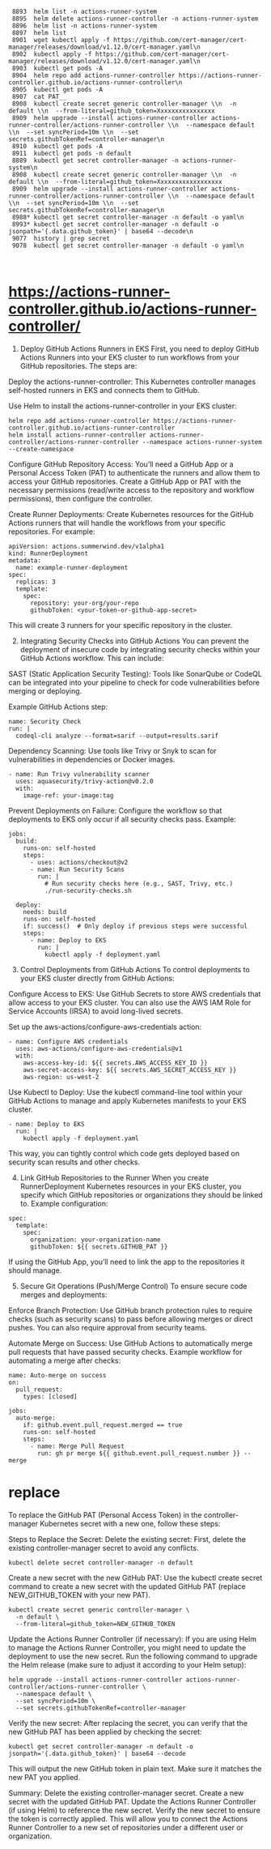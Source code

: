 ```
 8893  helm list -n actions-runner-system
 8895  helm delete actions-runner-controller -n actions-runner-system
 8896  helm list -n actions-runner-system
 8897  helm list
 8901  wget kubectl apply -f https://github.com/cert-manager/cert-manager/releases/download/v1.12.0/cert-manager.yaml\n
 8902  kubectl apply -f https://github.com/cert-manager/cert-manager/releases/download/v1.12.0/cert-manager.yaml\n
 8903  kubectl get pods -A
 8904  helm repo add actions-runner-controller https://actions-runner-controller.github.io/actions-runner-controller\n
 8905  kubectl get pods -A
 8907  cat PAT__
 8908  kubectl create secret generic controller-manager \\n  -n default \\n  --from-literal=github_token=Xxxxxxxxxxxxxxxx
 8909  helm upgrade --install actions-runner-controller actions-runner-controller/actions-runner-controller \\n  --namespace default \\n  --set syncPeriod=10m \\n  --set secrets.githubTokenRef=controller-manager\n
 8910  kubectl get pods -A
 8911  kubectl get pods -n default
 8889  kubectl get secret controller-manager -n actions-runner-system\n
 8908  kubectl create secret generic controller-manager \\n  -n default \\n  --from-literal=github_token=Xxxxxxxxxxxxxxxxxx
 8909  helm upgrade --install actions-runner-controller actions-runner-controller/actions-runner-controller \\n  --namespace default \\n  --set syncPeriod=10m \\n  --set secrets.githubTokenRef=controller-manager\n
 8988* kubectl get secret controller-manager -n default -o yaml\n
 8993* kubectl get secret controller-manager -n default -o jsonpath='{.data.github_token}' | base64 --decode\n
 9077  history | grep secret
 9078  kubectl get secret controller-manager -n default -o yaml\n



```
# https://actions-runner-controller.github.io/actions-runner-controller/

1. Deploy GitHub Actions Runners in EKS
First, you need to deploy GitHub Actions Runners into your EKS cluster to run workflows from your GitHub repositories. The steps are:

Deploy the actions-runner-controller: This Kubernetes controller manages self-hosted runners in EKS and connects them to GitHub.

Use Helm to install the actions-runner-controller in your EKS cluster:

```
helm repo add actions-runner-controller https://actions-runner-controller.github.io/actions-runner-controller
helm install actions-runner-controller actions-runner-controller/actions-runner-controller --namespace actions-runner-system --create-namespace
```

Configure GitHub Repository Access: You’ll need a GitHub App or a Personal Access Token (PAT) to authenticate the runners and allow them to access your GitHub repositories. Create a GitHub App or PAT with the necessary permissions (read/write access to the repository and workflow permissions), then configure the controller.

Create Runner Deployments: Create Kubernetes resources for the GitHub Actions runners that will handle the workflows from your specific repositories. For example:

```
apiVersion: actions.summerwind.dev/v1alpha1
kind: RunnerDeployment
metadata:
  name: example-runner-deployment
spec:
  replicas: 3
  template:
    spec:
      repository: your-org/your-repo
      githubToken: <your-token-or-github-app-secret>
```

This will create 3 runners for your specific repository in the cluster.

2. Integrating Security Checks into GitHub Actions
You can prevent the deployment of insecure code by integrating security checks within your GitHub Actions workflow. This can include:

SAST (Static Application Security Testing): Tools like SonarQube or CodeQL can be integrated into your pipeline to check for code vulnerabilities before merging or deploying.

Example GitHub Actions step:

```
name: Security Check
run: |
  codeql-cli analyze --format=sarif --output=results.sarif
```

Dependency Scanning: Use tools like Trivy or Snyk to scan for vulnerabilities in dependencies or Docker images.

```
- name: Run Trivy vulnerability scanner
  uses: aquasecurity/trivy-action@v0.2.0
  with:
    image-ref: your-image:tag
```

Prevent Deployments on Failure: Configure the workflow so that deployments to EKS only occur if all security checks pass. Example:

```
jobs:
  build:
    runs-on: self-hosted
    steps:
      - uses: actions/checkout@v2
      - name: Run Security Scans
        run: |
          # Run security checks here (e.g., SAST, Trivy, etc.)
          ./run-security-checks.sh

  deploy:
    needs: build
    runs-on: self-hosted
    if: success()  # Only deploy if previous steps were successful
    steps:
      - name: Deploy to EKS
        run: |
          kubectl apply -f deployment.yaml
```


3. Control Deployments from GitHub Actions
To control deployments to your EKS cluster directly from GitHub Actions:

Configure Access to EKS: Use GitHub Secrets to store AWS credentials that allow access to your EKS cluster. You can also use the AWS IAM Role for Service Accounts (IRSA) to avoid long-lived secrets.

Set up the aws-actions/configure-aws-credentials action:

```
- name: Configure AWS credentials
  uses: aws-actions/configure-aws-credentials@v1
  with:
    aws-access-key-id: ${{ secrets.AWS_ACCESS_KEY_ID }}
    aws-secret-access-key: ${{ secrets.AWS_SECRET_ACCESS_KEY }}
    aws-region: us-west-2
```
Use Kubectl to Deploy: Use the kubectl command-line tool within your GitHub Actions to manage and apply Kubernetes manifests to your EKS cluster.

```
- name: Deploy to EKS
  run: |
    kubectl apply -f deployment.yaml
```
This way, you can tightly control which code gets deployed based on security scan results and other checks.

4. Link GitHub Repositories to the Runner
When you create RunnerDeployment Kubernetes resources in your EKS cluster, you specify which GitHub repositories or organizations they should be linked to. Example configuration:

```
spec:
  template:
    spec:
      organization: your-organization-name
      githubToken: ${{ secrets.GITHUB_PAT }}
```

If using the GitHub App, you’ll need to link the app to the repositories it should manage.

5. Secure Git Operations (Push/Merge Control)
To ensure secure code merges and deployments:

Enforce Branch Protection: Use GitHub branch protection rules to require checks (such as security scans) to pass before allowing merges or direct pushes. You can also require approval from security teams.

Automate Merge on Success: Use GitHub Actions to automatically merge pull requests that have passed security checks. Example workflow for automating a merge after checks:

```
name: Auto-merge on success
on:
  pull_request:
    types: [closed]

jobs:
  auto-merge:
    if: github.event.pull_request.merged == true
    runs-on: self-hosted
    steps:
      - name: Merge Pull Request
        run: gh pr merge ${{ github.event.pull_request.number }} --merge
```


# replace



To replace the GitHub PAT (Personal Access Token) in the controller-manager Kubernetes secret with a new one, follow these steps:

Steps to Replace the Secret:
Delete the existing secret: First, delete the existing controller-manager secret to avoid any conflicts.

```
kubectl delete secret controller-manager -n default
```

Create a new secret with the new GitHub PAT: Use the kubectl create secret command to create a new secret with the updated GitHub PAT (replace NEW_GITHUB_TOKEN with your new PAT).

```
kubectl create secret generic controller-manager \
  -n default \
  --from-literal=github_token=NEW_GITHUB_TOKEN
```

Update the Actions Runner Controller (if necessary): If you are using Helm to manage the Actions Runner Controller, you might need to update the deployment to use the new secret. Run the following command to upgrade the Helm release (make sure to adjust it according to your Helm setup):

```
helm upgrade --install actions-runner-controller actions-runner-controller/actions-runner-controller \
  --namespace default \
  --set syncPeriod=10m \
  --set secrets.githubTokenRef=controller-manager
```

Verify the new secret: 
After replacing the secret, you can verify that the new GitHub PAT has been applied by checking the secret:

```
kubectl get secret controller-manager -n default -o jsonpath='{.data.github_token}' | base64 --decode
```
This will output the new GitHub token in plain text. Make sure it matches the new PAT you applied.

Summary:
Delete the existing controller-manager secret.
Create a new secret with the updated GitHub PAT.
Update the Actions Runner Controller (if using Helm) to reference the new secret.
Verify the new secret to ensure the token is correctly applied.
This will allow you to connect the Actions Runner Controller to a new set of repositories under a different user or organization.

